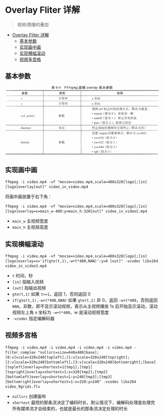 # Overlay Fliter 详解

> 视频/图像的叠加

- [Overlay Fliter 详解](#overlay-fliter-详解)
  - [基本参数](#基本参数)
  - [实现画中画](#实现画中画)
  - [实现横幅滚动](#实现横幅滚动)
  - [视频多宫格](#视频多宫格)

## 基本参数

![](../../imgs/overlay.png)

## 实现画中画

```
ffmpeg -i video.mp4 -vf "movie=video.mp4,scale=480x320[logo];[in][logo]overlay[out]" video_in_video.mp4
```

将画中画放置于右下角：

```
ffmpeg -i video.mp4 -vf "movie=video.mp4,scale=480x320[logo];[in][logo]overlay=x=main_w-480:y=main_h-320[out]" video_in_video2.mp4
```

- `main_w` 主视频宽度
- `main_h` 主视频高度

## 实现横幅滚动

```
ffmpeg -i video.mp4 -vf "movie=video.mp4,scale=480x320[logo];[in][logo]overlay=x='if(gte(t,1),-w+t*400,NAN)':y=0 [out]" -vcodec libx264 video_in_video3.mp4
```

- `t` 时间，秒
- `[in]` 指输入视频
- `[out]` 指输出视频
- `gte(t,1)` 如果 `t>=1`，返回 1，否则返回 0
- `if(gte(t,1),-w+t*400,NAN)` 如果 `gte(t,1)` 非 0，返回 `-w+t*400`，否则返回 `NAN`，非数，即不显示滚动视频，表示从主视频播放 1s 后开始显示滚动，滚动视频左上角 x 坐标为 `-w+t*400`，w 是滚动视频宽度
- `-vcodec` 指定编解码器

## 视频多宫格

```
ffmpeg -i video.mp4 -i video.mp4 -i video.mp4 -i video.mp4 -filter_complex "nullsrc=size=640x480[base];[0:v]scale=320x240[topleft];[1:v]scale=320x240[topright];[2:v]scale=320x240[bottomleft];[3:v]scale=320x240[bottomright];[base][topleft]overlay=shortest=1[tmp1];[tmp1][topright]overlay=shortest=1:x=320[tmp2];[tmp2][bottomleft]overlay=shortest=1:y=240[tmp3];[tmp3][bottomright]overlay=shortest=1:x=320:y=240" -vcodec libx264 video_9grids.flv
```

- `nullsrc` 创建画布
- `shortest` 最短的那条流决定了编码时长，默认情况下，编解码处理是处理完所有媒体流才会结束的，也就是最长的那条流决定处理的时长

```shell

```

```shell

```

```shell

```

```shell

```

